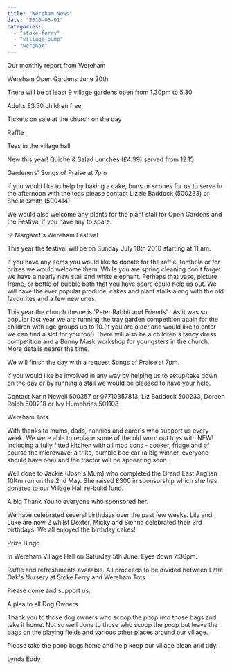 ```yaml
---
title: "Wereham News"
date: "2010-06-01"
categories: 
  - "stoke-ferry"
  - "village-pump"
  - "wereham"
---
```


Our monthly report from Wereham

Wereham Open Gardens June 20th

There will be at least 9 village gardens open from 1.30pm to 5.30

Adults £3.50 children free

Tickets on sale at the church on the day

Raffle

Teas in the village hall

New this year! Quiche & Salad Lunches (£4.99) served from 12.15

Gardeners' Songs of Praise at 7pm

If you would like to help by baking a cake, buns or scones for us to serve in the afternoon with the teas please contact Lizzie Baddock (500233) or Sheila Smith (500414)

We would also welcome any plants for the plant stall for Open Gardens and the Festival if you have any to spare.

St Margaret's Wereham Festival

This year the festival will be on Sunday July 18th 2010 starting at 11 am.

If you have any items you would like to donate for the raffle, tombola or for prizes we would welcome them. While you are spring cleaning don't forget we have a nearly new stall and white elephant. Perhaps that vase, picture frame, or bottle of bubble bath that you have spare could help us out. We will have the ever popular produce, cakes and plant stalls along with the old favourites and a few new ones.

This year the church theme is 'Peter Rabbit and Friends' . As it was so popular last year we are running the tray garden competition again for the children with age groups up to 10.(If you are older and would like to enter we can find a slot for you too!) There will also be a children's fancy dress competition and a Bunny Mask workshop for youngsters in the church. More details nearer the time.

We will finish the day with a request Songs of Praise at 7pm.

If you would like be involved in any way by helping us to setup/take down on the day or by running a stall we would be pleased to have your help.

Contact Karin Newell 500357 or 07710357813, Liz Baddock 500233, Doreen Rolph 500218 or Ivy Humphries 501108

Wereham Tots

With thanks to mums, dads, nannies and carer's who support us every week. We were able to replace some of the old worn out toys with NEW! Including a fully fitted kitchen with all mod cons - cooker, fridge and of course the microwave; a trike, bumble bee car (a big winner, everyone should have one) and the tractor will be appearing soon.

Well done to Jackie (Josh's Mum) who completed the Grand East Anglian 10Km run on the 2nd May. She raised £300 in sponsorship which she has donated to our Village Hall re-build fund.

A big Thank You to everyone who sponsored her.

We have celebrated several birthdays over the past few weeks. Lily and Luke are now 2 whilst Dexter, Micky and Sienna celebrated their 3rd birthdays. We all enjoyed the birthday cakes!

Prize Bingo

In Wereham Village Hall on Saturday 5th June. Eyes down 7:30pm.

Raffle and refreshments available. All proceeds to be divided between Little Oak's Nursery at Stoke Ferry and Wereham Tots.

Please come and support us.

A plea to all Dog Owners

Thank you to those dog owners who scoop the poop into those bags and take it home. Not so well done to those who scoop the poop but leave the bags on the playing fields and various other places around our village.

Please take the poop bags home and help keep our village clean and tidy.

Lynda Eddy

